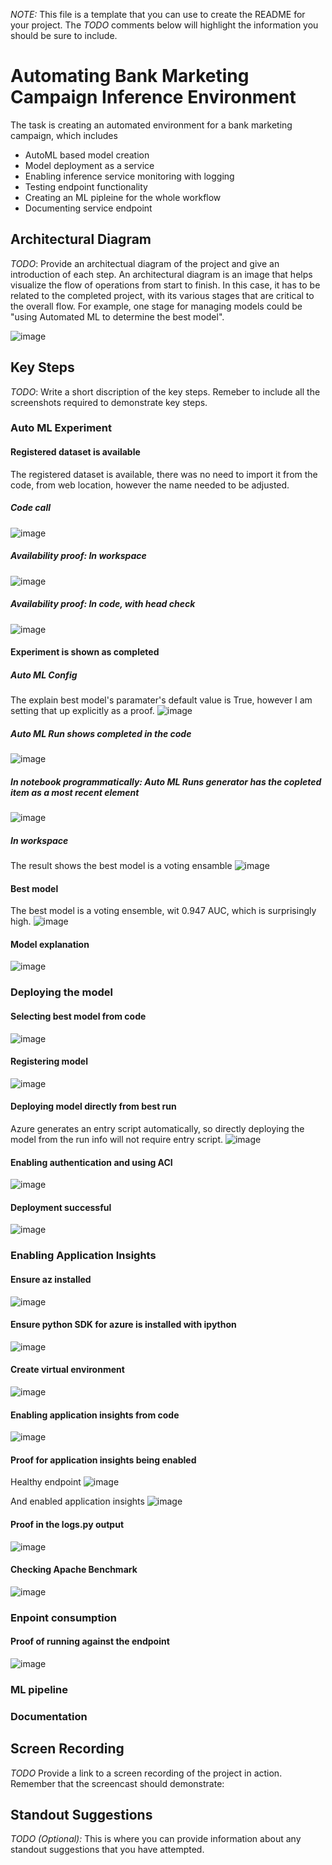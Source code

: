 *NOTE:* This file is a template that you can use to create the README for your project. The *TODO* comments below will highlight the information you should be sure to include.


# Automating Bank Marketing Campaign Inference Environment
The task is creating an automated environment for a bank marketing campaign, which includes 
* AutoML based model creation
* Model deployment as a service
* Enabling inference service monitoring with logging 
* Testing endpoint functionality
* Creating an ML pipleine for the whole workflow
* Documenting service endpoint


## Architectural Diagram
*TODO*: Provide an architectual diagram of the project and give an introduction of each step. An architectural diagram is an image that helps visualize the flow of operations from start to finish. In this case, it has to be related to the completed project, with its various stages that are critical to the overall flow. For example, one stage for managing models could be "using Automated ML to determine the best model".

![image](https://user-images.githubusercontent.com/81808810/117540007-69bd2900-b00d-11eb-9294-8bef8b683b95.png)


## Key Steps
*TODO*: Write a short discription of the key steps. Remeber to include all the screenshots required to demonstrate key steps. 
### Auto ML Experiment
#### Registered dataset is available
The registered dataset is available, there was no need to import it from the code, from web location, however the name needed to be adjusted.
##### Code call
![image](https://user-images.githubusercontent.com/81808810/117368887-6bc7a080-aec4-11eb-9d21-89c9e41ea18d.png)
##### Availability proof: In workspace
![image](https://user-images.githubusercontent.com/81808810/117365514-abd85480-aebf-11eb-99c9-fc53af1378ab.png)
##### Availability proof: In code, with head check
![image](https://user-images.githubusercontent.com/81808810/117365418-8b0fff00-aebf-11eb-970a-20d6938a5a6e.png)
#### Experiment is shown as completed
##### Auto ML Config
The explain best model's paramater's default value is True, however I am setting that up explicitly as a proof.
![image](https://user-images.githubusercontent.com/81808810/117369031-a3364d00-aec4-11eb-98cd-c07a0b628392.png)
##### Auto ML Run shows completed in the code
![image](https://user-images.githubusercontent.com/81808810/117369748-a847cc00-aec5-11eb-84d3-1b0b17c0c197.png)
##### In notebook programmatically: Auto ML Runs generator has the copleted item as a most recent element
![image](https://user-images.githubusercontent.com/81808810/117369826-c7465e00-aec5-11eb-9b52-35d2f30e8951.png)
##### In workspace
The result shows the best model is a voting ensamble
![image](https://user-images.githubusercontent.com/81808810/117369908-e349ff80-aec5-11eb-8597-d91757da1c71.png)
#### Best model
The best model is a voting ensemble, wit 0.947 AUC, which is surprisingly high.
![image](https://user-images.githubusercontent.com/81808810/117370369-94e93080-aec6-11eb-84a8-45af03b72fad.png)
#### Model explanation
![image](https://user-images.githubusercontent.com/81808810/117375729-e813b100-aecf-11eb-9d3c-aefc3d387261.png)


### Deploying the model
#### Selecting best model from code
![image](https://user-images.githubusercontent.com/81808810/117371173-ba2a6e80-aec7-11eb-9bac-2b25ad959501.png)
#### Registering model
![image](https://user-images.githubusercontent.com/81808810/117371540-581e3900-aec8-11eb-929d-38b0ecf47db4.png)
#### Deploying model directly from best run
Azure generates an entry script automatically, so directly deploying the model from the run info will not require entry script.
![image](https://user-images.githubusercontent.com/81808810/117372526-f5c63800-aec9-11eb-87e1-d771f7a4781c.png)
#### Enabling authentication and using ACI 
![image](https://user-images.githubusercontent.com/81808810/117372735-4f2e6700-aeca-11eb-9ffc-3e0f294404c0.png)
#### Deployment successful
![image](https://user-images.githubusercontent.com/81808810/117372895-94eb2f80-aeca-11eb-8ebf-edab0eb3fb7e.png)

### Enabling Application Insights
#### Ensure az installed
![image](https://user-images.githubusercontent.com/81808810/117373357-5b66f400-aecb-11eb-9704-cc18269a1348.png)
#### Ensure python SDK for azure is installed with ipython
![image](https://user-images.githubusercontent.com/81808810/117373617-e1833a80-aecb-11eb-8895-94504ffe149d.png)
#### Create virtual environment
![image](https://user-images.githubusercontent.com/81808810/117373931-79812400-aecc-11eb-8cae-89fe8a451621.png)
#### Enabling application insights from code
![image](https://user-images.githubusercontent.com/81808810/117376714-02e72500-aed2-11eb-839f-58d029b1169d.png)

#### Proof for application insights being enabled
Healthy endpoint
![image](https://user-images.githubusercontent.com/81808810/117377062-b05a3880-aed2-11eb-8b25-d35e6fe3c12c.png)

And enabled application insights
![image](https://user-images.githubusercontent.com/81808810/117377114-c7008f80-aed2-11eb-8f6e-e1b5eacc90c1.png)

#### Proof in the logs.py output
![image](https://user-images.githubusercontent.com/81808810/117377284-35dde880-aed3-11eb-8382-15b54cef0f83.png)

#### Checking Apache Benchmark
![image](https://user-images.githubusercontent.com/81808810/117378196-324b6100-aed5-11eb-9fd7-6db81494cd9d.png)




### Enpoint consumption
#### Proof of running against the endpoint
![image](https://user-images.githubusercontent.com/81808810/117378064-f7e1c400-aed4-11eb-8246-63be2e056329.png)

### ML pipeline
### Documentation

## Screen Recording
*TODO* Provide a link to a screen recording of the project in action. Remember that the screencast should demonstrate:

## Standout Suggestions
*TODO (Optional):* This is where you can provide information about any standout suggestions that you have attempted.
